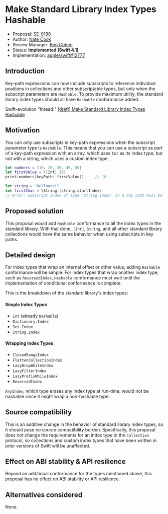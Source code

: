 # Make Standard Library Index Types Hashable

* Proposal: [SE-0188](0188-stdlib-index-types-hashable.md)
* Author: [Nate Cook](https://github.com/natecook1000)
* Review Manager: [Ben Cohen](https://github.com/airspeedswift)
* Status: **Implemented (Swift 4.1)**
* Implementation: [apple/swift#12777](https://github.com/apple/swift/pull/12777)

## Introduction

Key-path expressions can now include subscripts to reference individual positions in collections and other subscriptable types, but only when the subscript parameters are `Hashable`. To provide maximum utility, the standard library index types should all have `Hashable` conformance added.

Swift-evolution "thread:" [[draft] Make Standard Library Index Types Hashable](https://lists.swift.org/pipermail/swift-evolution/Week-of-Mon-20171030/040908.html)

## Motivation

You can only use subscripts in key-path expressions when the subscript parameter type is `Hashable`. This means that you can use a subscript as part of a key-path expression with an array, which uses `Int` as its index type, but not with a string, which uses a custom index type.

```swift
let numbers = [10, 20, 30, 40, 50]
let firstValue = \[Int].[0]
print(numbers[keyPath: firstValue])     // 10

let string = "Helloooo!"
let firstChar = \String.[string.startIndex]
// error: subscript index of type 'String.Index' in a key path must be Hashable
```

## Proposed solution

This proposal would add `Hashable` conformance to all the index types in the standard library. With that done, `[Int]`, `String`, and all other standard library collections would have the same behavior when using subscripts in key paths.

## Detailed design

For index types that wrap an internal offset or other value, adding `Hashable` conformance will be simple. For index types that wrap another index type, such as `ReversedIndex`, `Hashable` conformance must wait until the implementation of conditional conformance is complete. 

This is the breakdown of the standard library's index types:

#### Simple Index Types

- `Int` (already `Hashable`)
- `Dictionary.Index`
- `Set.Index`
- `String.Index`

#### Wrapping Index Types

- `ClosedRangeIndex`
- `FlattenCollectionIndex`
- `LazyDropWhileIndex`
- `LazyFilterIndex`
- `LazyPrefixWhileIndex`
- `ReversedIndex`

`AnyIndex`, which type erases any index type at run-time, would not be hashable since it might wrap a non-hashable type.

## Source compatibility

This is an additive change in the behavior of standard library index types, so it should pose no source compatibility burden. Specifically, this proposal does *not* change the requirements for an index type in the `Collection` protocol, so collections and custom index types that have been written in prior versions of Swift will be unaffected.

## Effect on ABI stability & API resilience

Beyond an additional conformance for the types mentioned above, this proposal has no effect on ABI stability or API resilience.

## Alternatives considered

None.

